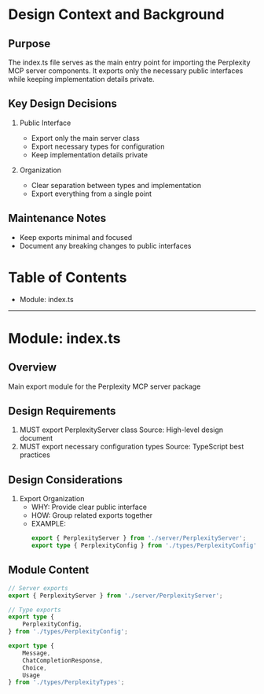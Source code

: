 <!--
Copyright (c) 2024 Martin Bechard <martin.bechard@DevConsult.ca>
This software is licensed under the MIT License.
File: /Users/martinbechard/dev/mcp-perplexity/design/Index.md
This was generated by Claude Sonnet 3.5, with the assistance of my human mentor

Design document for the Perplexity MCP Server exports
Exports: Making our code available to the world!
-->

# Design Context and Background

## Purpose
The index.ts file serves as the main entry point for importing the Perplexity MCP server components. It exports only the necessary public interfaces while keeping implementation details private.

## Key Design Decisions
1. Public Interface
   - Export only the main server class
   - Export necessary types for configuration
   - Keep implementation details private

2. Organization
   - Clear separation between types and implementation
   - Export everything from a single point

## Maintenance Notes
- Keep exports minimal and focused
- Document any breaking changes to public interfaces

# Table of Contents
- Module: index.ts

---
# Module: index.ts

## Overview
Main export module for the Perplexity MCP server package

## Design Requirements
1. MUST export PerplexityServer class
   Source: High-level design document
2. MUST export necessary configuration types
   Source: TypeScript best practices

## Design Considerations
1. Export Organization
   - WHY: Provide clear public interface
   - HOW: Group related exports together
   - EXAMPLE:
     ```typescript
     export { PerplexityServer } from './server/PerplexityServer';
     export type { PerplexityConfig } from './types/PerplexityConfig';
     ```

## Module Content
```typescript
// Server exports
export { PerplexityServer } from './server/PerplexityServer';

// Type exports
export type { 
    PerplexityConfig,
} from './types/PerplexityConfig';

export type {
    Message,
    ChatCompletionResponse,
    Choice,
    Usage
} from './types/PerplexityTypes';
```